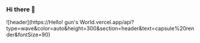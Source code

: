 ### Hi there 👋
![header](https://Hello! gun's World.vercel.app/api?type=wave&color=auto&height=300&section=header&text=capsule%20render&fontSize=90)

<!--
**geon-gil/geon-gil** is a ✨ _special_ ✨ repository because its `README.md` (this file) appears on your GitHub profile.

Here are some ideas to get you started:

- 🔭 I’m currently working on ...
- 🌱 I’m currently learning ...
- 👯 I’m looking to collaborate on ...
- 🤔 I’m looking for help with ...
- 💬 Ask me about ...
- 📫 How to reach me: ...
- 😄 Pronouns: ...
- ⚡ Fun fact: ...
-->
